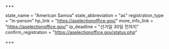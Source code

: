 +++

state_name = "American Samoa"
state_abbreviation = "as"
registration_type = "in-person"
hp_link = "https://aselectionoffice.gov/"
more_info_link = "https://aselectionoffice.gov/"
ip_deadline = "선거일 30일 전까지"
confirm_registration = "https://aselectionoffice.gov/status.php"

+++